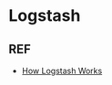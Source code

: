 # Logstash



## REF

- [How Logstash Works](https://www.elastic.co/guide/en/logstash/current/pipeline.html)
